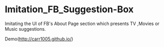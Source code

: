 # Imitation_FB_Suggestion-Box
Imitating the UI of FB's About Page section which presents TV ,Movies or Music suggestions.

Demo(http://carr1005.github.io/)
